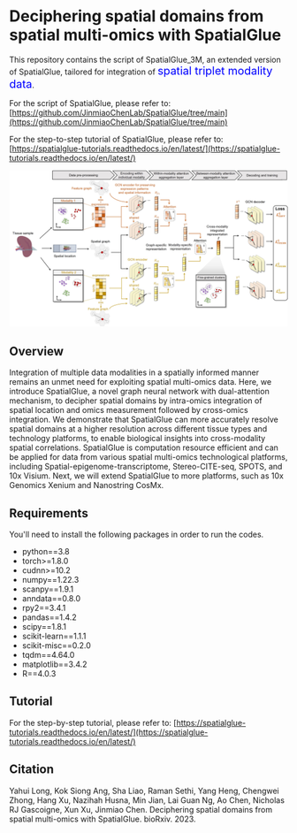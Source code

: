 # Deciphering spatial domains from spatial multi-omics with SpatialGlue 
This repository contains the script of SpatialGlue_3M, an extended version of SpatialGlue, tailored for integration of 
<span style="font-size:20px; color:blue;">spatial triplet modality data</span>. 

For the script of SpatialGlue, please refer to: [https://github.com/JinmiaoChenLab/SpatialGlue/tree/main](https://github.com/JinmiaoChenLab/SpatialGlue/tree/main)

For the step-to-step tutorial of SpatialGlue, please refer to: [https://spatialglue-tutorials.readthedocs.io/en/latest/](https://spatialglue-tutorials.readthedocs.io/en/latest/)
 

![](https://github.com/JinmiaoChenLab/SpatialGlue_3M/blob/main/SpatialGlue.jpg)

## Overview
Integration of multiple data modalities in a spatially informed manner remains an unmet need for exploiting spatial multi-omics data. Here, we introduce SpatialGlue, a novel graph neural network with dual-attention mechanism, to decipher spatial domains by intra-omics integration of spatial location and omics measurement followed by cross-omics integration. We demonstrate that SpatialGlue can more accurately resolve spatial domains at a higher resolution across different tissue types and technology platforms, to enable biological insights into cross-modality spatial correlations. SpatialGlue is computation resource efficient and can be applied for data from various spatial multi-omics technological platforms, including Spatial-epigenome-transcriptome, Stereo-CITE-seq, SPOTS, and 10x Visium. Next, we will extend SpatialGlue to more platforms, such as 10x Genomics Xenium and Nanostring CosMx. 

## Requirements
You'll need to install the following packages in order to run the codes.
* python==3.8
* torch>=1.8.0
* cudnn>=10.2
* numpy==1.22.3
* scanpy==1.9.1
* anndata==0.8.0
* rpy2==3.4.1
* pandas==1.4.2
* scipy==1.8.1
* scikit-learn==1.1.1
* scikit-misc==0.2.0
* tqdm==4.64.0
* matplotlib==3.4.2
* R==4.0.3

## Tutorial
For the step-by-step tutorial, please refer to:
[https://spatialglue-tutorials.readthedocs.io/en/latest/](https://spatialglue-tutorials.readthedocs.io/en/latest/)

## Citation
Yahui Long, Kok Siong Ang, Sha Liao, Raman Sethi, Yang Heng, Chengwei Zhong, Hang Xu, Nazihah Husna, Min Jian, Lai Guan Ng, Ao Chen, Nicholas RJ Gascoigne, Xun Xu, Jinmiao Chen. Deciphering spatial domains from spatial multi-omics with SpatialGlue. bioRxiv. 2023.
